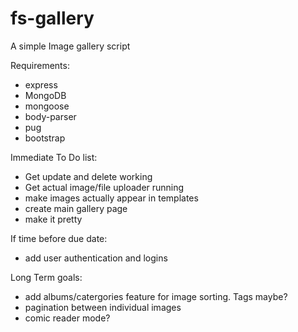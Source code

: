 # fs-gallery
A simple Image gallery script

Requirements:
- express
- MongoDB
- mongoose
- body-parser
- pug
- bootstrap

Immediate To Do list:
- Get update and delete working
- Get actual image/file uploader running
- make images actually appear in templates
- create main gallery page
- make it pretty

If time before due date:
- add user authentication and logins

Long Term goals:
- add albums/catergories feature for image sorting. Tags maybe?
- pagination between individual images
- comic reader mode?
